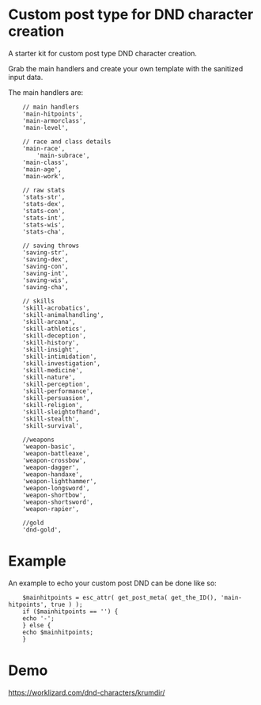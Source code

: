# Custom post type for DND character creation

A starter kit for custom post type DND character creation.

Grab the main handlers and create your own template with the sanitized input data.

The main handlers are:

        // main handlers
        'main-hitpoints',
        'main-armorclass',
        'main-level',

        // race and class details
        'main-race',
		    'main-subrace',
        'main-class', 
        'main-age',
        'main-work',

        // raw stats
        'stats-str',
        'stats-dex',
        'stats-con',
        'stats-int',
        'stats-wis',
        'stats-cha',
        
        // saving throws
        'saving-str',
        'saving-dex',
        'saving-con',
        'saving-int',
        'saving-wis',
        'saving-cha',
        
        // skills
        'skill-acrobatics',
        'skill-animalhandling',
        'skill-arcana',
        'skill-athletics',
        'skill-deception',
        'skill-history',
        'skill-insight',
        'skill-intimidation',
        'skill-investigation',
        'skill-medicine',
        'skill-nature',
        'skill-perception',
        'skill-performance',
        'skill-persuasion',
        'skill-religion',
        'skill-sleightofhand',
        'skill-stealth',
        'skill-survival',
		
        //weapons
        'weapon-basic',
        'weapon-battleaxe',
        'weapon-crossbow',
        'weapon-dagger',
        'weapon-handaxe',
        'weapon-lighthammer',
        'weapon-longsword',
        'weapon-shortbow',
        'weapon-shortsword',
        'weapon-rapier',
		
        //gold
        'dnd-gold',	

# Example
An example to echo your custom post DND can be done like so:

        $mainhitpoints = esc_attr( get_post_meta( get_the_ID(), 'main-hitpoints', true ) );
        if ($mainhitpoints == '') {
        echo '-';
        } else {
        echo $mainhitpoints;
        }

# Demo

https://worklizard.com/dnd-characters/krumdir/
